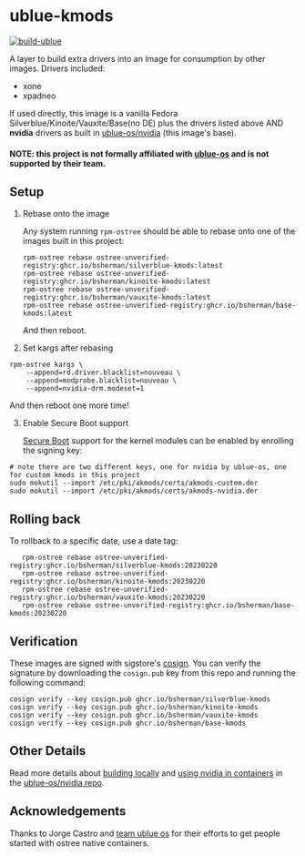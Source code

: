 # ublue-kmods

[![build-ublue](https://github.com/bsherman/ublue-kmods/actions/workflows/build.yml/badge.svg)](https://github.com/bsherman/ublue-kmods/actions/workflows/build.yml)

A layer to build extra drivers into an image for consumption by other images.
Drivers included:
- xone
- xpadneo

If used directly, this image is a vanilla Fedora Silverblue/Kinoite/Vauxite/Base(no DE) plus the drivers listed above AND **nvidia** drivers as built in [ublue-os/nvidia](https://github.com/ublue-os/nvidia) (this image's base).

#### NOTE: this project is not formally affiliated with [ublue-os](https://github.com/ublue-os/) and is not supported by their team.


## Setup

1. Rebase onto the image

   Any system running `rpm-ostree` should be able to rebase onto one of the images built in this project:

       rpm-ostree rebase ostree-unverified-registry:ghcr.io/bsherman/silverblue-kmods:latest
       rpm-ostree rebase ostree-unverified-registry:ghcr.io/bsherman/kinoite-kmods:latest
       rpm-ostree rebase ostree-unverified-registry:ghcr.io/bsherman/vauxite-kmods:latest
       rpm-ostree rebase ostree-unverified-registry:ghcr.io/bsherman/base-kmods:latest

   And then reboot.

2. Set kargs after rebasing

```
rpm-ostree kargs \
    --append=rd.driver.blacklist=nouveau \
    --append=modprobe.blacklist=nouveau \
    --append=nvidia-drm.modeset=1
```
   And then reboot one more time!

3. Enable Secure Boot support

    [Secure Boot](https://rpmfusion.org/Howto/Secure%20Boot) support for the kernel modules can be enabled by enrolling the signing key:

```
# note there are two different keys, one for nvidia by ublue-os, one for custom kmods in this project
sudo mokutil --import /etc/pki/akmods/certs/akmods-custom.der
sudo mokutil --import /etc/pki/akmods/certs/akmods-nvidia.der
```


## Rolling back

   To rollback to a specific date, use a date tag:

       rpm-ostree rebase ostree-unverified-registry:ghcr.io/bsherman/silverblue-kmods:20230220
       rpm-ostree rebase ostree-unverified-registry:ghcr.io/bsherman/kinoite-kmods:20230220
       rpm-ostree rebase ostree-unverified-registry:ghcr.io/bsherman/vauxite-kmods:20230220
       rpm-ostree rebase ostree-unverified-registry:ghcr.io/bsherman/base-kmods:20230220

 ## Verification

These images are signed with sigstore's [cosign](https://docs.sigstore.dev/cosign/overview/). You can verify the signature by downloading the `cosign.pub` key from this repo and running the following command:

    cosign verify --key cosign.pub ghcr.io/bsherman/silverblue-kmods
    cosign verify --key cosign.pub ghcr.io/bsherman/kinoite-kmods
    cosign verify --key cosign.pub ghcr.io/bsherman/vauxite-kmods
    cosign verify --key cosign.pub ghcr.io/bsherman/base-kmods

## Other Details

Read more details about [building locally](https://github.com/ublue-os/nvidia#building-locally) and [using nvidia in containers](https://github.com/ublue-os/nvidia#using-nvidia-gpus-in-containers) in the [ublue-os/nvidia repo](https://github.com/ublue-os/nvidia).


## Acknowledgements

Thanks to Jorge Castro and [team ublue os](https://github.com/ublue-os) for their efforts to get people started with ostree native containers.
